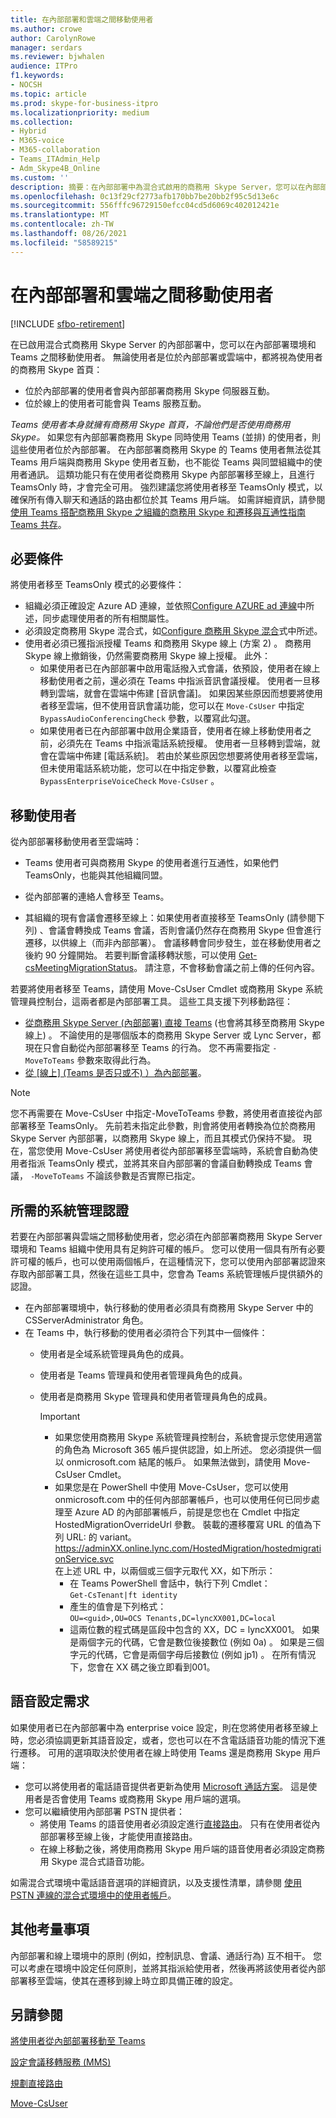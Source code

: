 ```yaml
---
title: 在內部部署和雲端之間移動使用者
ms.author: crowe
author: CarolynRowe
manager: serdars
ms.reviewer: bjwhalen
audience: ITPro
f1.keywords:
- NOCSH
ms.topic: article
ms.prod: skype-for-business-itpro
ms.localizationpriority: medium
ms.collection:
- Hybrid
- M365-voice
- M365-collaboration
- Teams_ITAdmin_Help
- Adm_Skype4B_Online
ms.custom: ''
description: 摘要：在內部部署中為混合式啟用的商務用 Skype Server，您可以在內部部署環境與雲端之間移動使用者。
ms.openlocfilehash: 0c13f29cf2773afb170bb7be20bb2f95c5d13e6c
ms.sourcegitcommit: 556fffc96729150efcc04cd5d6069c402012421e
ms.translationtype: MT
ms.contentlocale: zh-TW
ms.lasthandoff: 08/26/2021
ms.locfileid: "58589215"
---
```

# <a name="move-users-between-on-premises-and-cloud"></a>在內部部署和雲端之間移動使用者

[!INCLUDE [sfbo-retirement](../../Hub/includes/sfbo-retirement.md)]

在已啟用混合式商務用 Skype Server 的內部部署中，您可以在內部部署環境和 Teams 之間移動使用者。 無論使用者是位於內部部署或雲端中，都將視為使用者的商務用 Skype 首頁：

- 位於內部部署的使用者會與內部部署商務用 Skype 伺服器互動。
- 位於線上的使用者可能會與 Teams 服務互動。

*Teams 使用者本身就擁有商務用 Skype 首頁，不論他們是否使用商務用 Skype。* 如果您有內部部署商務用 Skype 同時使用 Teams (並排) 的使用者，則這些使用者位於內部部署。 在內部部署商務用 Skype 的 Teams 使用者無法從其 Teams 用戶端與商務用 Skype 使用者互動，也不能從 Teams 與同盟組織中的使用者通訊。 這類功能只有在使用者從商務用 Skype 內部部署移至線上，且進行 TeamsOnly 時，才會完全可用。 強烈建議您將使用者移至 TeamsOnly 模式，以確保所有傳入聊天和通話的路由都位於其 Teams 用戶端。 如需詳細資訊，請參閱[使用 Teams 搭配商務用 Skype 之組織的商務用 Skype 和遷移與互通性指南](/microsoftteams/migration-interop-guidance-for-teams-with-skype) [Teams 共存](/microsoftteams/coexistence-chat-calls-presence)。

## <a name="prerequisites"></a>必要條件

將使用者移至 TeamsOnly 模式的必要條件：

- 組織必須正確設定 Azure AD 連線，並依照[Configure AZURE ad 連線](configure-azure-ad-connect.md)中所述，同步處理使用者的所有相關屬性。
- 必須設定商務用 Skype 混合式，如[Configure 商務用 Skype 混合](configure-federation-with-skype-for-business-online.md)式中所述。
- 使用者必須已獲指派授權 Teams 和商務用 Skype 線上 (方案 2) 。 商務用 Skype 線上撤銷後，仍然需要商務用 Skype 線上授權。  此外：
    - 如果使用者已在內部部署中啟用電話撥入式會議，依預設，使用者在線上移動使用者之前，還必須在 Teams 中指派音訊會議授權。 使用者一旦移轉到雲端，就會在雲端中佈建 [音訊會議]。 如果因某些原因而想要將使用者移至雲端，但不使用音訊會議功能，您可以在 `Move-CsUser` 中指定 `BypassAudioConferencingCheck` 參數，以覆寫此勾選。
    - 如果使用者已在內部部署中啟用企業語音，使用者在線上移動使用者之前，必須先在 Teams 中指派電話系統授權。 使用者一旦移轉到雲端，就會在雲端中佈建 [電話系統]。 若由於某些原因您想要將使用者移至雲端，但未使用電話系統功能，您可以在中指定參數，以覆寫此檢查 `BypassEnterpriseVoiceCheck` `Move-CsUser` 。


## <a name="moving-users"></a>移動使用者

從內部部署移動使用者至雲端時：

- Teams 使用者可與商務用 Skype 的使用者進行互通性，如果他們 TeamsOnly，也能與其他組織同盟。

- 從內部部署的連絡人會移至 Teams。

- 其組織的現有會議會遷移至線上：如果使用者直接移至 TeamsOnly (請參閱下列) 、會議會轉換成 Teams 會議，否則會議仍然存在商務用 Skype 但會進行遷移，以供線上（而非內部部署）。  會議移轉會同步發生，並在移動使用者之後約 90 分鐘開始。  若要判斷會議移轉狀態，可以使用 [Get-csMeetingMigrationStatus](../../SfbOnline/audio-conferencing-in-office-365/setting-up-the-meeting-migration-service-mms.md#managing-mms)。 請注意，不會移動會議之前上傳的任何內容。

若要將使用者移至 Teams，請使用 Move-CsUser Cmdlet 或商務用 Skype 系統管理員控制台，這兩者都是內部部署工具。 這些工具支援下列移動路徑：

- [從商務用 Skype Server (內部部署) 直接 Teams](move-users-from-on-premises-to-teams.md) (也會將其移至商務用 Skype 線上) 。  不論使用的是哪個版本的商務用 Skype Server 或 Lync Server，都現在只會自動從內部部署移至 Teams 的行為。 您不再需要指定 `-MoveToTeams` 參數來取得此行為。  
- [從 [線上] (Teams 是否只或不) ）為內部部署](move-users-from-the-cloud-to-on-premises.md)。

> [!NOTE] 
> 您不再需要在 Move-CsUser 中指定-MoveToTeams 參數，將使用者直接從內部部署移至 TeamsOnly。 先前若未指定此參數，則會將使用者轉換為位於商務用 Skype Server 內部部署，以商務用 Skype 線上，而且其模式仍保持不變。 現在，當您使用 Move-CsUser 將使用者從內部部署移至雲端時，系統會自動為使用者指派 TeamsOnly 模式，並將其來自內部部署的會議自動轉換成 Teams 會議， `-MoveToTeams` 不論該參數是否實際已指定。 
> 

## <a name="required-administrative-credentials"></a>所需的系統管理認證

若要在內部部署與雲端之間移動使用者，您必須在內部部署商務用 Skype Server 環境和 Teams 組織中使用具有足夠許可權的帳戶。 您可以使用一個具有所有必要許可權的帳戶，也可以使用兩個帳戶，在這種情況下，您可以使用內部部署認證來存取內部部署工具，然後在這些工具中，您會為 Teams 系統管理帳戶提供額外的認證。  

- 在內部部署環境中，執行移動的使用者必須具有商務用 Skype Server 中的 CSServerAdministrator 角色。
- 在 Teams 中，執行移動的使用者必須符合下列其中一個條件：
  - 使用者是全域系統管理員角色的成員。
  - 使用者是 Teams 管理員和使用者管理員角色的成員。
  - 使用者是商務用 Skype 管理員和使用者管理員角色的成員。  

    > [!Important]
    > - 如果您使用商務用 Skype 系統管理員控制台，系統會提示您使用適當的角色為 Microsoft 365 帳戶提供認證，如上所述。 您必須提供一個以 onmicrosoft.com 結尾的帳戶。 如果無法做到，請使用 Move-CsUser Cmdlet。
    >- 如果您是在 PowerShell 中使用 Move-CsUser，您可以使用 onmicrosoft.com 中的任何內部部署帳戶，也可以使用任何已同步處理至 Azure AD 的內部部署帳戶，前提是您也在 Cmdlet 中指定 HostedMigrationOverrideUrl 參數。 裝載的遷移覆寫 URL 的值為下列 URL: 的 variant。 https://adminXX.online.lync.com/HostedMigration/hostedmigrationService.svc<br>在上述 URL 中，以兩個或三個字元取代 XX，如下所示：
    >   - 在 Teams PowerShell 會話中，執行下列 Cmdlet：<br>`Get-CsTenant|ft identity`
    >   - 產生的值會是下列格式：<br>`OU=<guid>,OU=OCS Tenants,DC=lyncXX001,DC=local`
    >   - 這兩位數的程式碼是區段中包含的 XX，DC = lyncXX001。 如果是兩個字元的代碼，它會是數位後接數位 (例如 0a) 。 如果是三個字元的代碼，它會是兩個字母后接數位 (例如 jp1) 。 在所有情況下，您會在 XX 碼之後立即看到001。


## <a name="voice-configuration-requirements"></a>語音設定需求

如果使用者已在內部部署中為 enterprise voice 設定，則在您將使用者移至線上時，您必須協調更新其語音設定，或者，您也可以在不含電話語音功能的情況下進行遷移。 可用的選項取決於使用者在線上時使用 Teams 還是商務用 Skype 用戶端：

- 您可以將使用者的電話語音提供者更新為使用 [Microsoft 通話方案](/microsoftteams/calling-plans-for-office-365)。 這是使用者是否會使用 Teams 或商務用 Skype 用戶端的選項。
- 您可以繼續使用內部部署 PSTN 提供者：
  - 將使用 Teams 的語音使用者必須設定進行[直接路由](/microsoftteams/direct-routing-plan)。 只有在使用者從內部部署移至線上後，才能使用直接路由。
  - 在線上移動之後，將使用商務用 Skype 用戶端的語音使用者必須設定商務用 Skype 混合式語音功能。

如需混合式環境中電話語音選項的詳細資訊，以及支援性清單，請參閱 [使用 PSTN 連線的混合式環境中的使用者帳戶](/microsoftteams/direct-routing-user-accounts-in-a-hybrid-environment)。

## <a name="other-considerations"></a>其他考量事項

內部部署和線上環境中的原則 (例如，控制訊息、會議、通話行為) 互不相干。 您可以考慮在環境中設定任何原則，並將其指派給使用者，然後再將該使用者從內部部署移至雲端，使其在遷移到線上時立即具備正確的設定。

## <a name="see-also"></a>另請參閱

[將使用者從內部部署移動至 Teams](move-users-from-on-premises-to-teams.md)

[設定會議移轉服務 (MMS)](../../SfbOnline/audio-conferencing-in-office-365/setting-up-the-meeting-migration-service-mms.md)

[規劃直接路由](/microsoftteams/direct-routing-plan)

[Move-CsUser](/powershell/module/skype/move-csuser)

